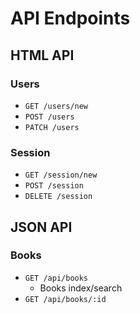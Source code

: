 # API Endpoints

## HTML API

### Users

- `GET /users/new`
- `POST /users`
- `PATCH /users`

### Session

- `GET /session/new`
- `POST /session`
- `DELETE /session`

## JSON API

### Books

- `GET /api/books`
  - Books index/search
- `GET /api/books/:id`

